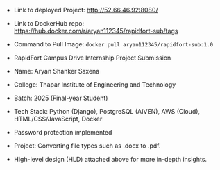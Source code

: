 - Link to deployed Project: http://52.66.46.92:8080/
- Link to DockerHub repo: https://hub.docker.com/r/aryan112345/rapidfort-sub/tags
- Command to Pull Image: ```docker pull aryan112345/rapidfort-sub:1.0```
- RapidFort Campus Drive Internship Project Submission

- Name: Aryan Shanker Saxena
- College: Thapar Institute of Engineering and Technology
- Batch: 2025 (Final-year Student)

- Tech Stack: Python (Django), PostgreSQL (AIVEN), AWS (Cloud), HTML/CSS/JavaScript, Docker
- Password protection implemented

- Project: Converting file types such as .docx to .pdf.

- High-level design (HLD) attached above for more in-depth insights.
